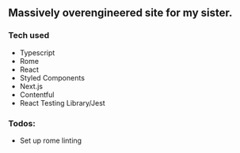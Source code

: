 ## Massively overengineered site for my sister.

### Tech used

- Typescript
- Rome
- React
- Styled Components
- Next.js
- Contentful
- React Testing Library/Jest

### Todos:

- Set up rome linting
